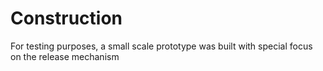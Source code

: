 # Construction

For testing purposes, a small scale prototype was built with special focus on the release mechanism


